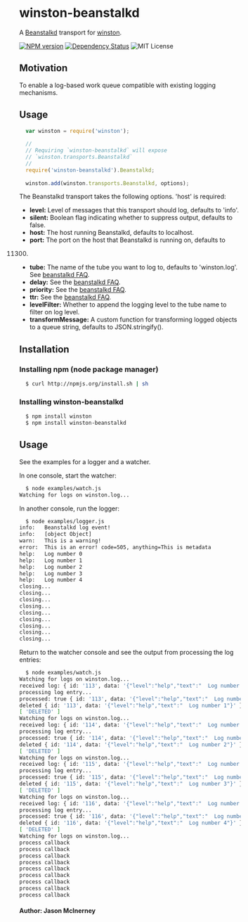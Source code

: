 # winston-beanstalkd
A [Beanstalkd][0] transport for [winston][0].

[![NPM version](https://img.shields.io/npm/v/winston-beanstalkd.svg)](https://www.npmjs.org/package/winston-beanstalkd) [![Dependency Status](https://david-dm.org/wwwslinger/winston-beanstalkd.png)](https://david-dm.org/wwwslinger/winston-beanstalkd)  ![MIT License](http://img.shields.io/badge/license-MIT-green.svg)

## Motivation
To enable a log-based work queue compatible with existing logging mechanisms.

## Usage
``` js
  var winston = require('winston');
  
  //
  // Requiring `winston-beanstalkd` will expose 
  // `winston.transports.Beanstalkd`
  //
  require('winston-beanstalkd').Beanstalkd;
  
  winston.add(winston.transports.Beanstalkd, options);
```

The Beanstalkd transport takes the following options. 'host' is required:

* __level:__ Level of messages that this transport should log, defaults to
'info'.
* __silent:__ Boolean flag indicating whether to suppress output, defaults to
false.
* __host:__ The host running Beanstalkd, defaults to localhost.
* __port:__ The port on the host that Beanstalkd is running on, defaults to
11300.
* __tube:__ The name of the tube you want to log to, defaults to 'winston.log'. See [beanstalkd FAQ][2].
* __delay:__ See the [beanstalkd FAQ][2].
* __priority:__ See the [beanstalkd FAQ][2].
* __ttr:__ See the [beanstalkd FAQ][2].
* __levelFilter:__ Whether to append the logging level to the tube name to filter on log level.
* __transformMessage:__ A custom function for transforming logged objects to a queue string, defaults to JSON.stringify().

## Installation

### Installing npm (node package manager)

``` bash
  $ curl http://npmjs.org/install.sh | sh
```

### Installing winston-beanstalkd

``` bash
  $ npm install winston
  $ npm install winston-beanstalkd
```

## Usage

See the examples for a logger and a watcher.

In one console, start the watcher:
```bash
  $ node examples/watch.js
Watching for logs on winston.log...
```

In another console, run the logger:
```bash
  $ node examples/logger.js
info:   Beanstalkd log event!
info:   [object Object]
warn:   This is a warning!
error:  This is an error! code=505, anything=This is metadata
help:   Log number 0
help:   Log number 1
help:   Log number 2
help:   Log number 3
help:   Log number 4
closing...
closing...
closing...
closing...
closing...
closing...
closing...
closing...
closing...
```
Return to the watcher console and see the output from processing the log entries:
```bash
  $ node examples/watch.js
Watching for logs on winston.log...
received log: { id: '113', data: '{"level":"help","text":"  Log number 1"}' }
processing log entry...
processed: true { id: '113', data: '{"level":"help","text":"  Log number 1"}' }
deleted { id: '113', data: '{"level":"help","text":"  Log number 1"}' }
[ 'DELETED' ]
Watching for logs on winston.log...
received log: { id: '114', data: '{"level":"help","text":"  Log number 2"}' }
processing log entry...
processed: true { id: '114', data: '{"level":"help","text":"  Log number 2"}' }
deleted { id: '114', data: '{"level":"help","text":"  Log number 2"}' }
[ 'DELETED' ]
Watching for logs on winston.log...
received log: { id: '115', data: '{"level":"help","text":"  Log number 3"}' }
processing log entry...
processed: true { id: '115', data: '{"level":"help","text":"  Log number 3"}' }
deleted { id: '115', data: '{"level":"help","text":"  Log number 3"}' }
[ 'DELETED' ]
Watching for logs on winston.log...
received log: { id: '116', data: '{"level":"help","text":"  Log number 4"}' }
processing log entry...
processed: true { id: '116', data: '{"level":"help","text":"  Log number 4"}' }
deleted { id: '116', data: '{"level":"help","text":"  Log number 4"}' }
[ 'DELETED' ]
Watching for logs on winston.log...
process callback
process callback
process callback
process callback
process callback
process callback
process callback
process callback
process callback
```

#### Author: Jason McInerney

[0]: https://github.com/kr/beanstalkd
[1]: https://github.com/flatiron/winston
[2]: https://github.com/kr/beanstalkd/wiki/faq
